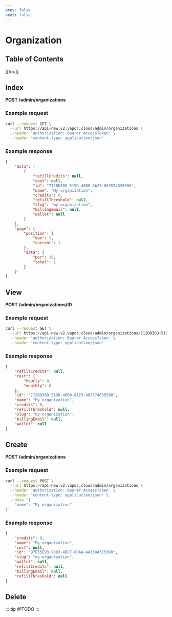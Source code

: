 ```yaml
---
prev: false
next: false
---
```

# Organization

## Table of Contents

[[toc]]

## Index

**POST /admin/organizations**

### Example request

```bash
curl --request GET \
  --url https://api-new.v2.vapor.cloud/admin/organizations \
  --header 'authorization: Bearer AccessToken' \
  --header 'content-type: application/json'
```

### Example response

```json
{
	"data": [
		{
			"refillCredits": null,
			"cost": null,
			"id": "712BD38D-519D-46B0-8A23-803574835580",
			"name": "My organization",
			"credits": 0,
			"refillThreshold": null,
			"slug": "my-organization",
			"billingEmail": null,
			"wallet": null
		}
	],
	"page": {
		"position": {
			"max": 1,
			"current": 1
		},
		"data": {
			"per": 10,
			"total": 1
		}
	}
}
```

## View

**POST /admin/organizations/ID**

### Example request

```bash
curl --request GET \
  --url https://api-new.v2.vapor.cloud/admin/organizations/712BD38D-519D-46B0-8A23-803574835580 \
  --header 'authorization: Bearer AccessToken' \
  --header 'content-type: application/json'
```

### Example response

```json
{
	"refillCredits": null,
	"cost": {
		"hourly": 0,
		"monthly": 0
	},
	"id": "712BD38D-519D-46B0-8A23-803574835580",
	"name": "My organization",
	"credits": 0,
	"refillThreshold": null,
	"slug": "my-organization",
	"billingEmail": null,
	"wallet": null
}
```

## Create

**POST /admin/organizations**

### Example request

```bash
curl --request POST \
  --url https://api-new.v2.vapor.cloud/admin/organizations \
  --header 'authorization: Bearer AccessToken' \
  --header 'content-type: application/json' \
  --data '{
	"name": "My organization"
}'
```

### Example response

```json
{
	"credits": 0,
	"name": "My organization",
	"cost": null,
	"id": "97E55E93-9803-4BCF-8BAA-A4168A5153D0",
	"slug": "my-organization",
	"wallet": null,
	"refillCredits": null,
	"billingEmail": null,
	"refillThreshold": null
}
```

## Delete

::: tip
@TODO
:::
